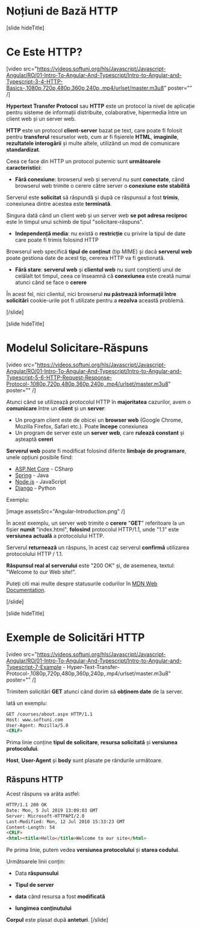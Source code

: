 # Noțiuni de Bază HTTP 

[slide hideTitle]

# Ce Este HTTP?

[video src="https://videos.softuni.org/hls/Javascript/Javascript-Angular/RO/01-Intro-To-Angular-And-Typescript/Intro-to-Angular-and-Typescript-3-4-HTTP-Basics-,1080p,720p,480p,360p,240p,.mp4/urlset/master.m3u8" poster="" /]

**Hypertext Transfer Protocol** sau **HTTP** este un protocol la nivel de aplicație pentru sisteme de informații distribuite, colaborative, hipermedia între un client web și un server web.

**HTTP** este un protocol **client-server** bazat pe text, care poate fi folosit pentru **transferul** resurselor web, cum ar fi fișierele **HTML**, **imaginile**, **rezultatele interogării** și multe altele, utilizând un mod de comunicare **standardizat**.

Ceea ce face din HTTP un protocol puternic sunt **următoarele caracteristici**:

- **Fără conexiune**: browserul web și serverul nu sunt **conectate**, când browserul web trimite o cerere către server o **conexiune este stabilită**

Serverul este **solicitat** să răspundă și după ce răspunsul a fost **trimis**, conexiunea dintre acestea este **terminată**.

Singura dată când un client web și un server web **se pot adresa reciproc** este în timpul unui schimb de tipul "solicitare-răspuns".

- **Independență media**: nu există o **restricție** cu privire la tipul de date care poate fi trimis folosind HTTP


Browserul web specifică **tipul de conținut** (tip MIME) și dacă **serverul web** poate gestiona date de acest tip, cererea HTTP va fi gestionată.

- **Fără stare**: **serverul web** și **clientul web** nu sunt conștienți unul de celălalt tot timpul, ceea ce înseamnă că **conexiunea** este creată numai atunci când se face o **cerere** 

În acest fel, nici clientul, nici browserul **nu păstrează informații între solicitări** cookie-urile pot fi utilizate pentru a **rezolva** această problemă.

[/slide]

[slide hideTitle]

# Modelul Solicitare-Răspuns

[video src="https://videos.softuni.org/hls/Javascript/Javascript-Angular/RO/01-Intro-To-Angular-And-Typescript/Intro-to-Angular-and-Typescript-5-6-HTTP-Request-Response-Protocol-,1080p,720p,480p,360p,240p,.mp4/urlset/master.m3u8" poster="" /]

Atunci când se utilizează protocolul HTTP în **majoritatea** cazurilor, avem o **comunicare** între un **client** și un **server**:

- Un program client este de obicei un **browser web** (Google Chrome, Mozilla Firefox, Safari etc.). Poate **începe** conexiunea
- Un program de server este un **server web**, care **rulează constant** și așteaptă **cereri**

**Serverul web** poate fi modificat folosind diferite **limbaje de programare**, unele opțiuni posibile fiind:
- [ASP.Net Core](https://dotnet.microsoft.com/learn/aspnet/what-is-aspnet-core) - CSharp
- [Spring](https://spring.io/) - Java
- [Node.js](https://nodejs.org/en/about/) - JavaScript
- [Django](https://www.djangoproject.com/) - Python

Exemplu:

[image assetsSrc="Angular-Introduction.png" /]

În acest exemplu, un server web trimite o **cerere** "**GET**" referitoare la un fișier **numit** "index.html", **folosind** protocolul HTTP/1.1, unde "1.1" este **versiunea actuală** a protocolului HTTP.

Serverul **returnează** un răspuns, în acest caz serverul **confirmă** utilizarea protocolului HTTP / 1.1.

**Răspunsul real al serverului** este "200 OK" și, de asemenea, textul: "Welcome to our Web site!".

Puteți citi mai multe despre statusurile codurilor în [MDN Web Documentation](https://developer.mozilla.org/en-US/docs/Web/HTTP/Status).

[/slide]

[slide hideTitle]

# Exemple de Solicitări HTTP

[video src="https://videos.softuni.org/hls/Javascript/Javascript-Angular/RO/01-Intro-To-Angular-And-Typescript/Intro-to-Angular-and-Typescript-7-Example - Hyper-Text-Transfer-Protocol-,1080p,720p,480p,360p,240p,.mp4/urlset/master.m3u8" poster="" /]

Trimitem solicitări **GET** atunci când dorim să **obținem date** de la server.

Iată un exemplu:

```html
GET /courses/about.aspx HTTP/1.1
Host: www.softuni.com
User-Agent: Mozilla/5.0
<CRLF>
```

Prima linie conține **tipul de solicitare**, **resursa solicitată** și **versiunea protocolului**.

**Host**, **User-Agent** și **body** sunt plasate pe rândurile următoare.

## Răspuns HTTP 

Acest răspuns va arăta astfel:

```html
HTTP/1.1 200 OK
Date: Mon, 5 Jul 2019 13:09:03 GMT
Server: Microsoft-HTTPAPI/2.0
Last-Modified: Mon, 12 Jul 2010 15:33:23 GMT
Content-Length: 54
<CRLF>
<html><title>Hello</title>Welcome to our site</html>
```

Pe prima linie, putem vedea **versiunea protocolului** și **starea codului**.

Următoarele linii conțin:

- Data **răspunsului**

- **Tipul de server**

- **data** când resursa a fost **modificată**

- **lungimea** **conținutului**

**Corpul** este plasat după **anteturi**.
[/slide]
